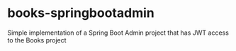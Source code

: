 # books-springbootadmin
Simple implementation of a Spring Boot Admin project that has JWT access to the Books project

